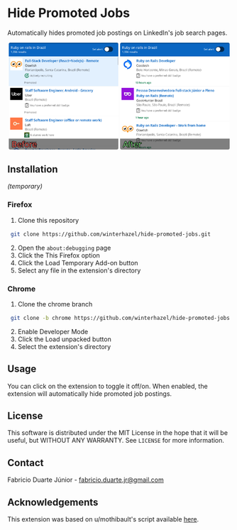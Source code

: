 # Hide Promoted Jobs

Automatically hides promoted job postings on LinkedIn's job search pages.

<div align="center">
  <img src=".github/images/before.png" alt="Before" width="49%"> <img src=".github/images/after.png" alt="After" width="49%">
</div>

## Installation

_(temporary)_

### Firefox

1. Clone this repository
  ```sh
   git clone https://github.com/winterhazel/hide-promoted-jobs.git
   ```
2. Open the `about:debugging` page
3. Click the This Firefox option
4. Click the Load Temporary Add-on button
5. Select any file in the extension's directory

### Chrome

1. Clone the chrome branch
  ```sh
   git clone -b chrome https://github.com/winterhazel/hide-promoted-jobs.git
   ```
2. Enable Developer Mode
3. Click the Load unpacked button
4. Select the extension's directory

## Usage

You can click on the extension to toggle it off/on. When enabled, the extension will automatically hide promoted job postings. 

## License

This software is distributed under the MIT License in the hope that it will be useful, but WITHOUT ANY WARRANTY. See `LICENSE` for more information.

## Contact

Fabricio Duarte Júnior - fabricio.duarte.jr@gmail.com

## Acknowledgements

This extension was based on u/mothibault's script available [here](https://www.reddit.com/r/linkedin/comments/nhzcyz/comment/hrdq2fk).
